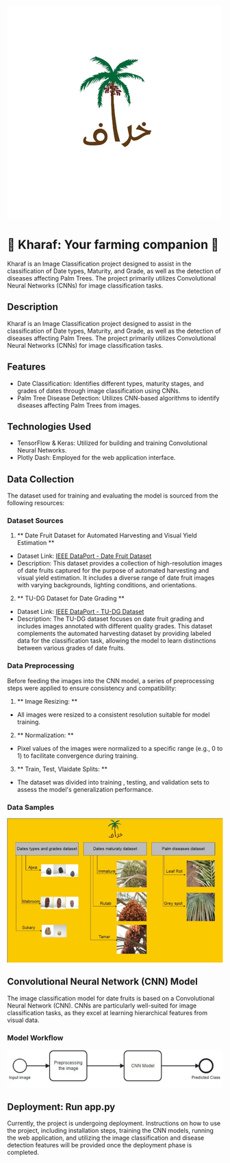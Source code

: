 
![Kharaf](KharafLogo.png)


# 🌴 Kharaf: Your farming companion 🌴

Kharaf is an Image Classification project designed to assist in the classification of Date types, Maturity, and Grade, as well as the detection of diseases affecting Palm Trees. The project primarily utilizes Convolutional Neural Networks (CNNs) for image classification tasks.

## Description
Kharaf is an Image Classification project designed to assist in the classification of Date types, Maturity, and Grade, as well as the detection of diseases affecting Palm Trees. The project primarily utilizes Convolutional Neural Networks (CNNs) for image classification tasks.

## Features
- Date Classification: Identifies different types, maturity stages, and grades of dates through image classification using CNNs.
- Palm Tree Disease Detection: Utilizes CNN-based algorithms to identify diseases affecting Palm Trees from images.

## Technologies Used
- TensorFlow & Keras: Utilized for building and training Convolutional Neural Networks.
- Plotly Dash: Employed for the web application interface.

## Data Collection
The dataset used for training and evaluating the model is sourced from the following resources:
### Dataset Sources

1. ** Date Fruit Dataset for Automated Harvesting and Visual Yield Estimation **

- Dataset Link: [ IEEE DataPort - Date Fruit Dataset ](https://ieee-dataport.org/open-access/date-fruit-dataset-automated-harvesting-and-visual-yield-estimation)
- Description: This dataset provides a collection of high-resolution images of date fruits captured for the purpose of automated harvesting and visual yield estimation. It includes a diverse range of date fruit images with varying backgrounds, lighting conditions, and orientations.

2. ** TU-DG Dataset for Date Grading **
- Dataset Link: [IEEE DataPort - TU-DG Dataset](https://ieee-dataport.org/open-access/tu-dg-dataset-date-grading)
- Description: The TU-DG dataset focuses on date fruit grading and includes images annotated with different quality grades. This dataset complements the automated harvesting dataset by providing labeled data for the classification task, allowing the model to learn distinctions between various grades of date fruits.

### Data Preprocessing
Before feeding the images into the CNN model, a series of preprocessing steps were applied to ensure consistency and compatibility:

1. ** Image Resizing: **
- All images were resized to a consistent resolution suitable for model training.
2. ** Normalization: **
- Pixel values of the images were normalized to a specific range (e.g., 0 to 1) to facilitate convergence during training.

3. ** Train, Test, Vlaidate Splits: **

- The dataset was divided into training , testing, and validation sets to assess the model's generalization performance.

### Data Samples
![Data samples](DataSamples.png)
## Convolutional Neural Network (CNN) Model
The image classification model for date fruits is based on a Convolutional Neural Network (CNN). CNNs are particularly well-suited for image classification tasks, as they excel at learning hierarchical features from visual data.

### Model Workflow
![Kharaf Model Work flow](KharafModelWorkflow.png)

## Deployment: Run app.py
Currently, the project is undergoing deployment. Instructions on how to use the project, including installation steps, training the CNN models, running the web application, and utilizing the image classification and disease detection features will be provided once the deployment phase is completed.



